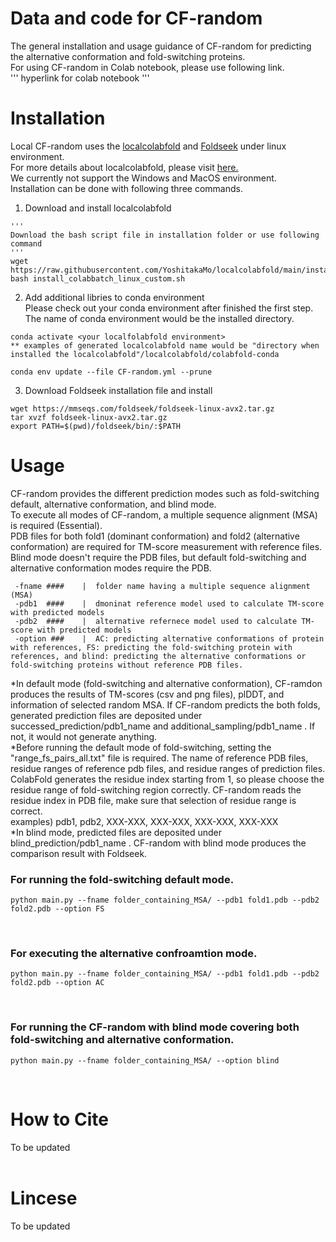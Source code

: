 # Data and code for CF-random
The general installation and usage guidance of CF-random for predicting the alternative conformation and fold-switching proteins.<br>
For using CF-random in Colab notebook, please use following link.<br>
''' hyperlink for colab notebook '''<br>

# Installation
Local CF-random uses the [localcolabfold](https://github.com/YoshitakaMo/localcolabfold) and [Foldseek](https://github.com/steineggerlab/foldseek) under linux environment.<br>
For more details about localcolabfold, please visit [here.](https://github.com/YoshitakaMo/localcolabfold) <br>
We currently not support the Windows and MacOS environment.<br>
Installation can be done with following three commands. <br>

1. Download and install localcolabfold <br>
```
'''
Download the bash script file in installation folder or use following command
'''
wget https://raw.githubusercontent.com/YoshitakaMo/localcolabfold/main/install_colabbatch_linux.sh
bash install_colabbatch_linux_custom.sh
```

2. Add additional libries to conda environment<br>
Please check out your conda environment after finished the first step.<br>
The name of conda environment would be the installed directory.
```
conda activate <your localfolabfold environment>
** examples of generated localcolabfold name would be "directory when installed the localcolabfold"/localcolabfold/colabfold-conda

conda env update --file CF-random.yml --prune
```

3. Download Foldseek installation file and install <br>
```
wget https://mmseqs.com/foldseek/foldseek-linux-avx2.tar.gz
tar xvzf foldseek-linux-avx2.tar.gz
export PATH=$(pwd)/foldseek/bin/:$PATH
```

# Usage
CF-random provides the different prediction modes such as fold-switching default, alternative conformation, and blind mode.<br>
To execute all modes of CF-random, a multiple sequence alignment (MSA) is required (Essential).<br> PDB files for both fold1 (dominant conformation) and fold2 (alternative conformation) are required for TM-score measurement with reference files. Blind mode doesn't require the PDB files, but default fold-switching and alternative conformation modes require the PDB.<br>

```
 -fname ####    |  folder name having a multiple sequence alignment (MSA)
 -pdb1  ####    |  dmoninat reference model used to calculate TM-score with predicted models
 -pdb2  ####    |  alternative refernece model used to calculate TM-score with predicted models
 -option ###    |  AC: predicting alternative conformations of protein with references, FS: predicting the fold-switching protein with references, and blind: predicting the alternative conformations or fold-switching proteins without reference PDB files.
```
*In default mode (fold-switching and alternative conformation), CF-ramdon produces the results of TM-scores (csv and png files), plDDT, and information of selected random MSA. If CF-random predicts the both folds, generated prediction files are deposited under successed_prediction/pdb1_name and additional_sampling/pdb1_name . If not, it would not generate anything. <br>
*Before running the default mode of fold-switching, setting the "range_fs_pairs_all.txt" file is required. The name of reference PDB files, residue ranges of reference pdb files, and residue ranges of prediction files. ColabFold generates the residue index starting from 1, so please choose the residue range of fold-switching region correctly. CF-random reads the residue index in PDB file, make sure that selection of residue range is correct. <br>
 examples) pdb1, pdb2, XXX-XXX, XXX-XXX, XXX-XXX, XXX-XXX <br>
*In blind mode, predicted files are deposited under blind_prediction/pdb1_name . CF-random with blind mode produces the comparison result with Foldseek. <br>

### For running the fold-switching default mode. <br>
```
python main.py --fname folder_containing_MSA/ --pdb1 fold1.pdb --pdb2 fold2.pdb --option FS
```
<br>

### For executing the alternative confroamtion mode. <br>
```
python main.py --fname folder_containing_MSA/ --pdb1 fold1.pdb --pdb2 fold2.pdb --option AC
```
<br>

### For running the CF-random with blind mode covering both fold-switching and alternative conformation. <br>
```
python main.py --fname folder_containing_MSA/ --option blind
```
<br>

# How to Cite
To be updated
<br><br>

# Lincese
To be updated


